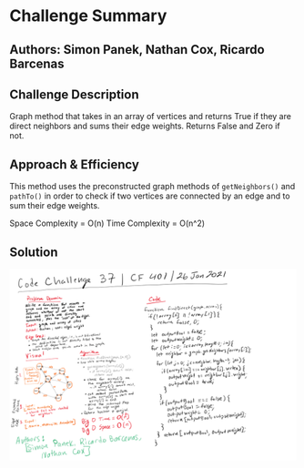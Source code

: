 # Challenge Summary

## Authors: Simon Panek, Nathan Cox, Ricardo Barcenas

## Challenge Description

Graph method that takes in an array of vertices and returns True if they are direct neighbors and sums their edge weights. Returns False and Zero if not.

## Approach & Efficiency

This method uses the preconstructed graph methods of `getNeighbors()` and `pathTo()` in order to check if two vertices are connected by an edge and to sum their edge weights.

Space Complexity = O(n)
Time Complexity = O(n^2)

## Solution

![Whiteboard Solution](code-challenge37.png)
